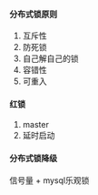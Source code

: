 #### 分布式锁原则
1. 互斥性
2. 防死锁
3. 自己解自己的锁
4. 容错性
5. 可重入
#### 红锁
1. master
2. 延时启动
#### 分布式锁降级
信号量 + mysql乐观锁